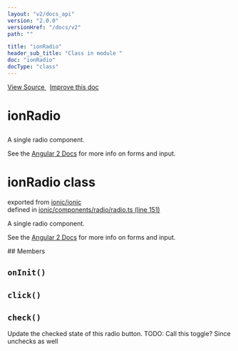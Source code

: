 ```yaml
---
layout: "v2/docs_api"
version: "2.0.0"
versionHref: "/docs/v2"
path: ""

title: "ionRadio"
header_sub_title: "Class in module "
doc: "ionRadio"
docType: "class"
---
```



<div class="improve-docs">
  <a href='http://github.com/driftyco/ionic/tree/master/#L'>
    View Source
  </a>
  &nbsp;
  <a href='http://github.com/driftyco/ionic/edit/master/#L'>
    Improve this doc
  </a>
</div>




<h1 class="api-title">

  ionRadio



</h1>





A single radio component. 

See the [Angular 2 Docs](https://angular.io/docs/js/latest/api/forms/) for more info on forms and input.

<h1 class="class export">ionRadio <span class="type">class</span></h1>
<p class="module">exported from <a href='undefined'>ionic/ionic</a><br/>
defined in <a href="https://github.com/driftyco/ionic2/tree/master/ionic/components/radio/radio.ts#L151-L239">ionic/components/radio/radio.ts (line 151)</a>
</p>
<p><p>A single radio component. </p>
<p>See the <a href="https://angular.io/docs/js/latest/api/forms/">Angular 2 Docs</a> for more info on forms and input.</p>
</p>
## Members

<div id="onInit"></div>
<h2>
  <code>onInit()</code>

</h2>












<div id="click"></div>
<h2>
  <code>click()</code>

</h2>












<div id="check"></div>
<h2>
  <code>check()</code>

</h2>

Update the checked state of this radio button.
TODO: Call this toggle? Since unchecks as well











